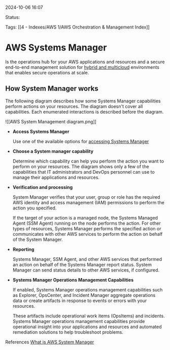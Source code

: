 2024-10-06 16:07

Status:

Tags:
[[4 - Indexes/AWS 1/AWS Orchestration & Management Index]]

# AWS Systems Manager

Is the operations hub for your AWS applications and resources and a secure end-to-end management solution for [hybrid and multicloud](https://docs.aws.amazon.com/systems-manager/latest/userguide/operating-systems-and-machine-types.html#supported-machine-types) environments that enables secure operations at scale.


## How System Manager works

The following diagram describes how some Systems Manager capabilities perform actions on your resources. The diagram doesn't cover all capabilities. Each enumerated interactions is described before the diagram.

![[AWS System Management diagram.png]]

- **Access Systems Manager**

	Use one of the available options for [accessing Systems Manager](https://docs.aws.amazon.com/systems-manager/latest/userguide/what-is-systems-manager.html#access-methods)

- **Choose a System manager capability**

	Determine which capability can help you perform the action you want to perform on your resources. The diagram shows only a few of the capabilities that IT administrators and DevOps personnel can use to manage their applications and resources.

- **Verification and processing**

	System Manager verifies that your user, group or role has the required AWS identity and access management (IAM) permissions to perform the action you specified.

	If the target of your action is a managed node, the Systems Managed Agent (SSM Agent) running on the node performs the action. For other types of resources, Systems Manager performs the specified action or communicates with other AWS services to perform the action on behalf of the System Manager.

- **Reporting**

	Systems Manager, SSM Agent, and other AWS services that performed an action on behalf of the Systems Manager report status. System Manager can send status details to other AWS services, if configured.

- **Systems Manager Operations Management Capabilities**

	If enabled, Systems Manager operations management capabilities such as Explorer, OpsCenter, and Incident Manager aggregate operations data or create artifacts in response to events or errors with your resources. 

	These artifacts include operational work items (OpsItems) and incidents. Systems Manager operations management capabilities provide operational insight into your applications and resources and automated remediation solutions to help troubleshoot problems.

References 
[What is AWS System Manager](https://docs.aws.amazon.com/systems-manager/latest/userguide/what-is-systems-manager.html)